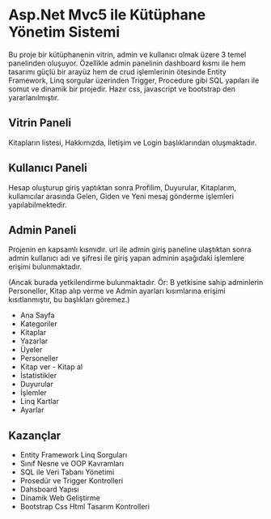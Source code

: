 # Asp.Net Mvc5 ile Kütüphane Yönetim Sistemi

Bu proje bir kütüphanenin vitrin, admin ve kullanıcı olmak üzere 3 temel panelinden oluşuyor. Özellikle admin panelinin dashboard kısmı ile hem tasarımı güçlü bir arayüz hem de crud işlemlerinin ötesinde Entity Framework, Linq sorgular üzerinden Trigger, Procedure gibi SQL yapıları ile somut ve dinamik bir projedir. Hazır css, javascript ve bootstrap den yararlanılmıştır.

## Vitrin Paneli
Kitapların listesi, Hakkımızda, İletişim ve Login başlıklarından oluşmaktadır.

## Kullanıcı Paneli 
Hesap oluşturup giriş yaptıktan sonra Profilim, Duyurular, Kitaplarım, kullanıcılar arasında Gelen, Giden ve Yeni mesaj gönderme işlemleri yapılabilmektedir. 

## Admin Paneli 
Projenin en kapsamlı kısmıdır. url ile admin giriş paneline ulaştıktan sonra admin kullanıcı adı ve şifresi ile giriş yapan adminin aşağıdaki işlemlere erişimi bulunmaktadır.

(Ancak burada yetkilendirme bulunmaktadır. Ör: B yetkisine sahip adminlerin Personeller, Kitap alıp verme ve Admin ayarları kısımlarına erişimi kısıtlanmıştır, bu başlıkları göremez.)

- Ana Sayfa
- Kategoriler
- Kitaplar
- Yazarlar
- Üyeler
- Personeller
- Kitap ver - Kitap al
- İstatistikler
- Duyurular
- İşlemler
- Linq Kartlar
- Ayarlar


## Kazançlar 
- Entity Framework Linq Sorguları
- Sınıf Nesne ve OOP Kavramları
- SQL ile Veri Tabanı Yönetimi
- Prosedür ve Trigger Kontrolleri
- Dahsboard Yapısı
- Dinamik Web Geliştirme
- Bootstrap Css Html Tasarım Kontrolleri
